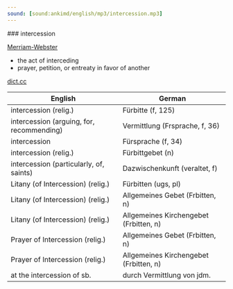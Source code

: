 ```yaml
---
sound: [sound:ankimd/english/mp3/intercession.mp3]
---
```


\### intercession

[Merriam-Webster](https://www.merriam-webster.com/dictionary/intercession)

- the act of interceding
- prayer, petition, or entreaty in favor of another

[dict.cc](https://www.dict.cc/intercession)

| English        | German       |
| -------------- | ------------ |
| intercession (relig.) | Fürbitte (f, 125) |
| intercession (arguing, for, recommending) | Vermittlung (Frsprache, f, 36) |
| intercession | Fürsprache (f, 34) |
| intercession (relig.) | Fürbittgebet (n) |
| intercession (particularly, of, saints) | Dazwischenkunft (veraltet, f) |
| Litany (of Intercession) (relig.) | Fürbitten (ugs, pl) |
| Litany (of Intercession) (relig.) | Allgemeines Gebet (Frbitten, n) |
| Litany (of Intercession) (relig.) | Allgemeines Kirchengebet (Frbitten, n) |
| Prayer of Intercession (relig.) | Allgemeines Gebet (Frbitten, n) |
| Prayer of Intercession (relig.) | Allgemeines Kirchengebet (Frbitten, n) |
| at the intercession of sb. | durch Vermittlung von jdm. |
